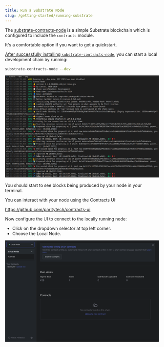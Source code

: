 ```yaml
---
title: Run a Substrate Node
slug: /getting-started/running-substrate
---
```


The [substrate-contracts-node](https://github.com/paritytech/substrate-contracts-node#note) is a simple Substrate
blockchain which is configured to include the `contracts` module.

It's a comfortable option if you want to get a quickstart.

[After successfully installing `substrate-contracts-node`](/getting-started/setup), you can start a local development chain by running:

```bash
substrate-contracts-node --dev
```

![An image of the terminal starting a Substrate node](./assets/start-substrate-node.png)

You should start to see blocks being produced by your node in your terminal.

You can interact with your node using the Contracts UI:

<a href="https://github.com/paritytech/contracts-ui">https://github.com/paritytech/contracts-ui</a>

Now configure the UI to connect to the locally running node:

- Click on the dropdown selector at top left corner.
- Choose the Local Node.

![Connect to local node](./assets/canvas-connect-to-local.png)
